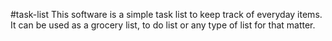 #task-list
This software is a simple task list to keep track of everyday items. It can be used as
a grocery list, to do list or any type of list for that matter.
